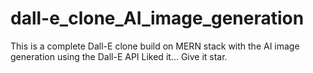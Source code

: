 # dall-e_clone_AI_image_generation
This is a complete Dall-E clone  build on MERN stack with the AI image generation using the Dall-E API
Liked it... Give it star.
